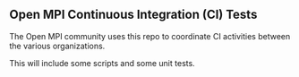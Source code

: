 ## Open MPI Continuous Integration (CI) Tests

The Open MPI community uses this repo to coordinate CI activities between the various organizations.

This will include some scripts and some unit tests.
